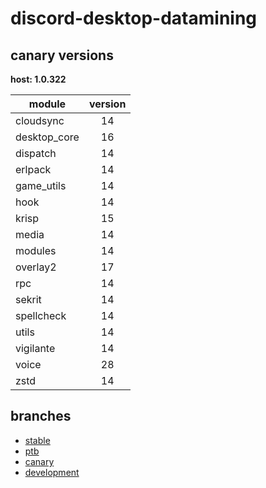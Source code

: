 # discord-desktop-datamining

## canary versions

**host: 1.0.322**

| module | version |
| ------ | :-----: |
| cloudsync | 14 |
| desktop_core | 16 |
| dispatch | 14 |
| erlpack | 14 |
| game_utils | 14 |
| hook | 14 |
| krisp | 15 |
| media | 14 |
| modules | 14 |
| overlay2 | 17 |
| rpc | 14 |
| sekrit | 14 |
| spellcheck | 14 |
| utils | 14 |
| vigilante | 14 |
| voice | 28 |
| zstd | 14 |

## branches

- [stable](https://github.com/OpenAsar/discord-desktop-datamining/tree/stable)
- [ptb](https://github.com/OpenAsar/discord-desktop-datamining/tree/ptb)
- [canary](https://github.com/OpenAsar/discord-desktop-datamining/tree/canary)
- [development](https://github.com/OpenAsar/discord-desktop-datamining/tree/development)